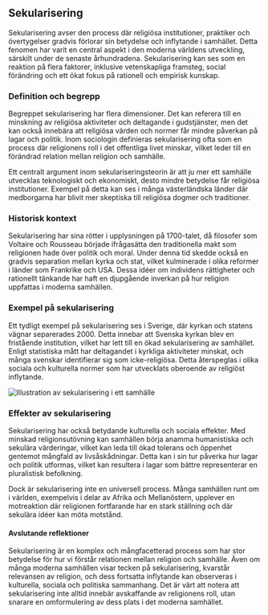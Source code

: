 ## Sekularisering

Sekularisering avser den process där religiösa institutioner, praktiker och övertygelser gradvis förlorar sin betydelse och inflytande i samhället. Detta fenomen har varit en central aspekt i den moderna världens utveckling, särskilt under de senaste århundradena. Sekularisering kan ses som en reaktion på flera faktorer, inklusive vetenskapliga framsteg, social förändring och ett ökat fokus på rationell och empirisk kunskap.

### Definition och begrepp

Begreppet sekularisering har flera dimensioner. Det kan referera till en minskning av religiösa aktiviteter och deltagande i gudstjänster, men det kan också innebära att religiösa värden och normer får mindre påverkan på lagar och politik. Inom sociologin definieras sekularisering ofta som en process där religionens roll i det offentliga livet minskar, vilket leder till en förändrad relation mellan religion och samhälle.

Ett centralt argument inom sekulariseringsteorin är att ju mer ett samhälle utvecklas teknologiskt och ekonomiskt, desto mindre betydelse får religiösa institutioner. Exempel på detta kan ses i många västerländska länder där medborgarna har blivit mer skeptiska till religiösa dogmer och traditioner.

### Historisk kontext

Sekularisering har sina rötter i upplysningen på 1700-talet, då filosofer som Voltaire och Rousseau började ifrågasätta den traditionella makt som religionen hade över politik och moral. Under denna tid skedde också en gradvis separation mellan kyrka och stat, vilket kulminerade i olika reformer i länder som Frankrike och USA. Dessa idéer om individens rättigheter och rationellt tänkande har haft en djupgående inverkan på hur religion uppfattas i moderna samhällen.

### Exempel på sekularisering

Ett tydligt exempel på sekularisering ses i Sverige, där kyrkan och statens vägnar separerades 2000. Detta innebar att Svenska kyrkan blev en fristående institution, vilket har lett till en ökad sekularisering av samhället. Enligt statistiska mått har deltagandet i kyrkliga aktiviteter minskat, och många svenskar identifierar sig som icke-religiösa. Detta återspeglas i olika sociala och kulturella normer som har utvecklats oberoende av religiöst inflytande.

![Illustration av sekularisering i ett samhälle](https://example.com/illustration-av-sekularisering)

### Effekter av sekularisering

Sekularisering har också betydande kulturella och sociala effekter. Med minskad religionsutövning kan samhällen börja anamma humanistiska och sekulära värderingar, vilket kan leda till ökad tolerans och öppenhet gentemot mångfald av livsåskådningar. Detta kan i sin tur påverka hur lagar och politik utformas, vilket kan resultera i lagar som bättre representerar en pluralistisk befolkning.

Dock är sekularisering inte en universell process. Många samhällen runt om i världen, exempelvis i delar av Afrika och Mellanöstern, upplever en motreaktion där religionen fortfarande har en stark ställning och där sekulära idéer kan möta motstånd.

#### Avslutande reflektioner

Sekularisering är en komplex och mångfacetterad process som har stor betydelse för hur vi förstår relationen mellan religion och samhälle. Även om många moderna samhällen visar tecken på sekularisering, kvarstår relevansen av religion, och dess fortsatta inflytande kan observeras i kulturella, sociala och politiska sammanhang. Det är värt att notera att sekularisering inte alltid innebär avskaffande av religionens roll, utan snarare en omformulering av dess plats i det moderna samhället.